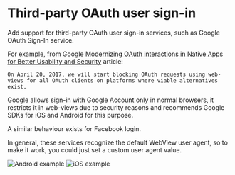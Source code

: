 # Third-party OAuth user sign-in

Add support for third-party OAuth user sign-in services, such as Google OAuth Sign-In service.

For example, from Google [Modernizing OAuth interactions in Native Apps for Better Usability and Security](https://developers.googleblog.com/2016/08/modernizing-oauth-interactions-in-native-apps.html) article:

    On April 20, 2017, we will start blocking OAuth requests using web-views for all OAuth clients on platforms where viable alternatives exist.

Google allows sign-in with Google Account only in normal browsers, it restricts it in web-views due to security reasons and recommends Google SDKs for iOS and Android for this purpose.

A similar behaviour exists for Facebook login.

In general, these services recognize the default WebView user agent, so to make it work, you could just set a custom user agent value.

![Android example](https://user-images.githubusercontent.com/5956938/204262729-f5921f45-e65d-4b8a-ae63-9a989923f63f.gif)
![iOS example](https://user-images.githubusercontent.com/5956938/204262731-203e98ae-699d-455b-9ba1-8b3930c9b048.gif)
